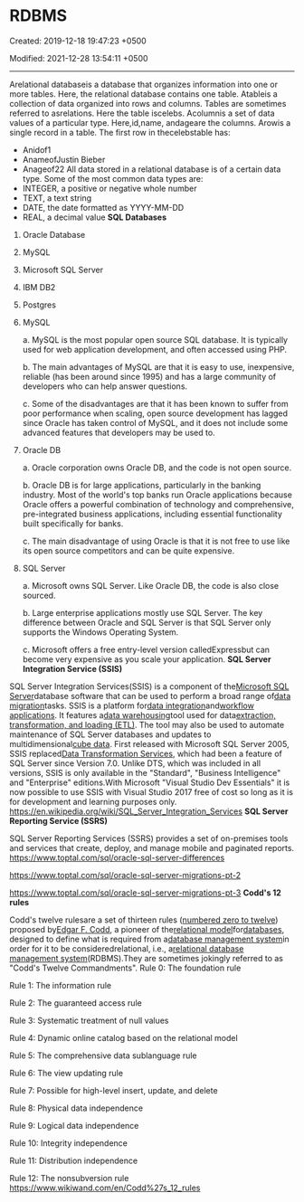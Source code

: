 # RDBMS

Created: 2019-12-18 19:47:23 +0500

Modified: 2021-12-28 13:54:11 +0500

---

Arelational databaseis a database that organizes information into one or more tables. Here, the relational database contains one table.
Atableis a collection of data organized into rows and columns. Tables are sometimes referred to asrelations. Here the table iscelebs.
Acolumnis a set of data values of a particular type. Here,id,name, andageare the columns.
Arowis a single record in a table. The first row in thecelebstable has:
-   Anidof1
-   AnameofJustin Bieber
-   Anageof22
All data stored in a relational database is of a certain data type. Some of the most common data types are:
-   INTEGER, a positive or negative whole number
-   TEXT, a text string
-   DATE, the date formatted as YYYY-MM-DD
-   REAL, a decimal value
**SQL Databases**

1.  Oracle Database

2.  MySQL

3.  Microsoft SQL Server

4.  IBM DB2

5.  Postgres
1.  MySQL

    a.  MySQL is the most popular open source SQL database. It is typically used for web application development, and often accessed using PHP.

    b.  The main advantages of MySQL are that it is easy to use, inexpensive, reliable (has been around since 1995) and has a large community of developers who can help answer questions.

    c.  Some of the disadvantages are that it has been known to suffer from poor performance when scaling, open source development has lagged since Oracle has taken control of MySQL, and it does not include some advanced features that developers may be used to.
2.  Oracle DB

    a.  Oracle corporation owns Oracle DB, and the code is not open source.

    b.  Oracle DB is for large applications, particularly in the banking industry. Most of the world's top banks run Oracle applications because Oracle offers a powerful combination of technology and comprehensive, pre-integrated business applications, including essential functionality built specifically for banks.

    c.  The main disadvantage of using Oracle is that it is not free to use like its open source competitors and can be quite expensive.
3.  SQL Server

    a.  Microsoft owns SQL Server. Like Oracle DB, the code is also close sourced.

    b.  Large enterprise applications mostly use SQL Server. The key difference between Oracle and SQL Server is that SQL Server only supports the Windows Operating System.

    c.  Microsoft offers a free entry-level version calledExpressbut can become very expensive as you scale your application.
**SQL Server Integration Service (SSIS)**

SQL Server Integration Services(SSIS) is a component of the[Microsoft SQL Server](https://en.wikipedia.org/wiki/Microsoft_SQL_Server)database software that can be used to perform a broad range of[data migration](https://en.wikipedia.org/wiki/Data_migration)tasks.
SSIS is a platform for[data integration](https://en.wikipedia.org/wiki/Data_integration)and[workflow applications](https://en.wikipedia.org/wiki/Workflow_application). It features a[data warehousing](https://en.wikipedia.org/wiki/Data_warehouse)tool used for data[extraction, transformation, and loading (ETL)](https://en.wikipedia.org/wiki/Extract,_transform,_load). The tool may also be used to automate maintenance of SQL Server databases and updates to multidimensional[cube data](https://en.wikipedia.org/wiki/OLAP_cube).
First released with Microsoft SQL Server 2005, SSIS replaced[Data Transformation Services](https://en.wikipedia.org/wiki/Data_Transformation_Services), which had been a feature of SQL Server since Version 7.0. Unlike DTS, which was included in all versions, SSIS is only available in the "Standard", "Business Intelligence" and "Enterprise" editions.With Microsoft "Visual Studio Dev Essentials" it is now possible to use SSIS with Visual Studio 2017 free of cost so long as it is for development and learning purposes only.
<https://en.wikipedia.org/wiki/SQL_Server_Integration_Services>
**SQL Server Reporting Service (SSRS)**

SQL Server Reporting Services (SSRS) provides a set of on-premises tools and services that create, deploy, and manage mobile and paginated reports.
<https://www.toptal.com/sql/oracle-sql-server-differences>

<https://www.toptal.com/sql/oracle-sql-server-migrations-pt-2>

<https://www.toptal.com/sql/oracle-sql-server-migrations-pt-3>
**Codd's 12 rules**

Codd's twelve rulesare a set of thirteen rules ([numbered zero to twelve](https://www.wikiwand.com/en/Zero-based_numbering)) proposed by[Edgar F. Codd](https://www.wikiwand.com/en/Edgar_F._Codd), a pioneer of the[relational model](https://www.wikiwand.com/en/Relational_model)for[databases](https://www.wikiwand.com/en/Database), designed to define what is required from a[database management system](https://www.wikiwand.com/en/Database_management_system)in order for it to be consideredrelational, i.e., a[relational database management system](https://www.wikiwand.com/en/Relational_database_management_system)(RDBMS).They are sometimes jokingly referred to as "Codd's Twelve Commandments".
Rule 0: The foundation rule

Rule 1: The information rule

Rule 2: The guaranteed access rule

Rule 3: Systematic treatment of null values

Rule 4: Dynamic online catalog based on the relational model

Rule 5: The comprehensive data sublanguage rule

Rule 6: The view updating rule

Rule 7: Possible for high-level insert, update, and delete

Rule 8: Physical data independence

Rule 9: Logical data independence

Rule 10: Integrity independence

Rule 11: Distribution independence

Rule 12: The nonsubversion rule
<https://www.wikiwand.com/en/Codd%27s_12_rules>

